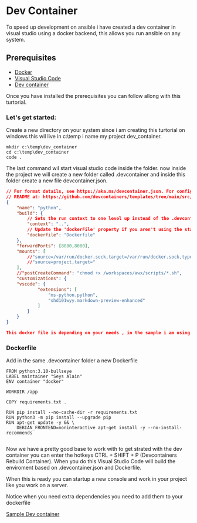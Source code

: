 # Dev Container

To speed up development on ansible i have created a dev container in visual studio using a docker backend, this allows you run ansible on any system.
  ## Prerequisites
  

 - [Docker](https://www.docker.com/products/docker-desktop/)
 - [Visual Studio Code](https://code.visualstudio.com/)
 - [Dev container](https://marketplace.visualstudio.com/items?itemName=ms-vscode-remote.remote-containers)

Once you have installed the prerequisites you can follow allong with this turtorial.

### Let's get started:
Create a new directory on your system since i am creating this turtorial on windows this wil live in c:\temp i name my project dev_container.

    mkdir c:\temp\dev_container
    cd c:\temp\dev_container
    code . 

The last command wil start visual studio code inside the folder.
now inside the project we will create a new folder called .devcontainer and inside this folder create a new file devcontainer.json.

```json
// For format details, see https://aka.ms/devcontainer.json. For config options, see the
// README at: https://github.com/devcontainers/templates/tree/main/src/docker-existing-dockerfile
{
	"name": "python",
	"build": {
		// Sets the run context to one level up instead of the .devcontainer folder.
		"context": "..",
		// Update the 'dockerFile' property if you aren't using the standard 'Dockerfile' filename.
		"dockerfile": "Dockerfile"
	},
	"forwardPorts": [8080,8080],
	"mounts": [
        //"source=/var/run/docker.sock,target=/var/run/docker.sock,type=bind"
		//"source=project,target="
	],
	//"postCreateCommand": "chmod +x /workspaces/awx/scripts/*.sh",
	"customizations": {
	"vscode": {
			"extensions": [
				"ms-python.python",
				"shd101wyy.markdown-preview-enhanced"
			]
		}
	}
}

This docker file is depending on your needs , in the sample i am using a Python enviroment where the requirements are getting installed (make sure the requirements file is present)
```
### Dockerfile
Add in the same .devcontainer folder a new Dockerfile

```docker
FROM python:3.10-bullseye
LABEL maintainer "Seys Alain"
ENV container "docker"

WORKDIR /app

COPY requirements.txt .

RUN pip install --no-cache-dir -r requirements.txt
RUN python3 -m pip install --upgrade pip
RUN apt-get update -y && \
    DEBIAN_FRONTEND=noninteractive apt-get install -y --no-install-recommends 
    
```
Now we have a pretty good base to work with to get strated with the dev container you can enter the hotkeys CTRL + SHIFT + P (Devcontainers Rebuild Container). When you do this Visual Studio Code will build the enviroment based on .devcontainer.json and Dockerfile.

When this is ready you can startup a new console and work in your project like you work on a server.

Notice when you need extra dependencies you need to add them to your dockerfile

[Sample Dev container](https://github.com/alainseys/Ansible-devcontainer)
